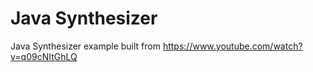 # Java Synthesizer
Java Synthesizer example built from https://www.youtube.com/watch?v=q09cNItGhLQ

<under construction>
